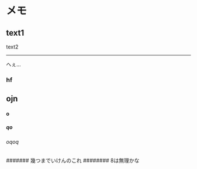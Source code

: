 # メモ
text1
-----
text2
* * *
へぇ...
### hf
## ojn
#### o
##### qo
###### oqoq
####### 幾つまでいけんのこれ
######## 8は無理かな
